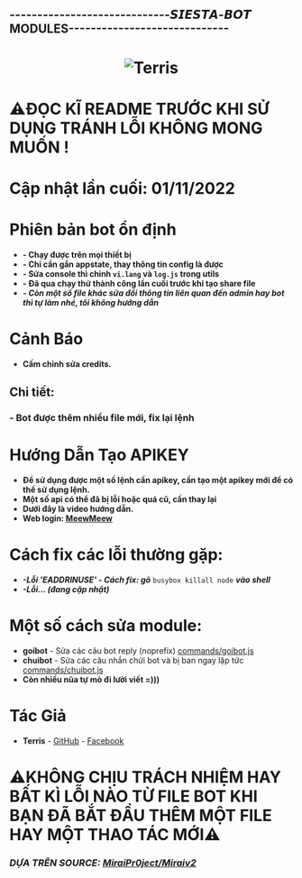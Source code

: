 ## -----------------------------𝙎𝙄𝙀𝙎𝙏𝘼-𝘽𝙊𝙏 MODULES-----------------------------
<h1 align="center">
	<img src="https://i.imgur.com/Zm5psnf.png" alt="Terris">
</h1>

# ⚠️ĐỌC KĨ README TRƯỚC KHI SỬ DỤNG TRÁNH LỖI KHÔNG MONG MUỐN !

# Cập nhật lần cuối: 01/11/2022

# Phiên bản bot ổn định
- **- Chạy được trên mọi thiết bị**
- **- Chỉ cần gắn appstate, thay thông tin config là được**
- **- Sửa console thì chỉnh `vi.lang` và `log.js` trong utils**
- **- Đã qua chạy thử thành công lần cuối trước khi tạo share file**
- ***- Còn một số file khác sửa đổi thông tin liên quan đến admin hay bot thì tự làm nhé, tôi không hướng dẫn***

# Cảnh Báo
- **Cấm chỉnh sửa credits.**

## Chi tiết:
### - Bot được thêm nhiều file mới, fix lại lệnh

# Hướng Dẫn Tạo APIKEY
- **Để sử dụng được một số lệnh cần apikey, cần tạo một apikey mới để có thể sử dụng lệnh.**
- **Một số api có thể đã bị lỗi hoặc quá cũ, cần thay lại**
- **Dưới đây là video hướng dẫn.**
- **Web login: [MeewMeew](https://mewdev.pro/site)**

# Cách fix các lỗi thường gặp:
- ***-Lỗi 'EADDRINUSE' - Cách fix: gõ*** `busybox killall node` ***vào shell***
- ***-Lỗi... (đang cập nhật)***

# Một số cách sửa module:
- **goibot** - Sửa các câu bot reply (noprefix) [commands/goibot.js](modules/commands/goibot.js)
- **chuibot** - Sửa các câu nhắn chửi bot và bị ban ngay lập tức [commands/chuibot.js](modules/commands/chuibot.js) 
- **Còn nhiều nũa tự mò đi lười viết =)))**

# Tác Giả
- **Terris** - [GitHub](https://github.com/Hoang0901) - [Facebook](https://www.facebook.com/t.hoang0901/)

# ⚠️KHÔNG CHỊU TRÁCH NHIỆM HAY BẤT KÌ LỖI NÀO TỪ FILE BOT KHI BẠN ĐÃ BẮT ĐẦU THÊM MỘT FILE HAY MỘT THAO TÁC MỚI⚠️
### *DỰA TRÊN SOURCE:  [MiraiPr0ject/Miraiv2](https://github.com/miraiPr0ject/miraiv2)*
